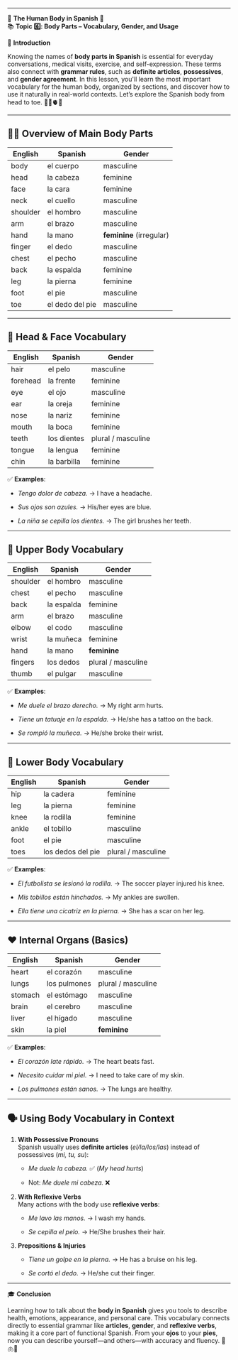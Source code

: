 
---
🌟 **The Human Body in Spanish** 🌟  
📚 **Topic 6️⃣: Body Parts – Vocabulary, Gender, and Usage**

📘 **Introduction**

Knowing the names of **body parts in Spanish** is essential for everyday conversations, medical visits, exercise, and self-expression. These terms also connect with **grammar rules**, such as **definite articles**, **possessives**, and **gender agreement**. In this lesson, you'll learn the most important vocabulary for the human body, organized by sections, and discover how to use it naturally in real-world contexts. Let’s explore the Spanish body from head to toe. 🧠👀🫀🦶

---

## 🧍‍♂️ **Overview of Main Body Parts**

|English|Spanish|Gender|
|---|---|---|
|body|el cuerpo|masculine|
|head|la cabeza|feminine|
|face|la cara|feminine|
|neck|el cuello|masculine|
|shoulder|el hombro|masculine|
|arm|el brazo|masculine|
|hand|la mano|**feminine** (irregular)|
|finger|el dedo|masculine|
|chest|el pecho|masculine|
|back|la espalda|feminine|
|leg|la pierna|feminine|
|foot|el pie|masculine|
|toe|el dedo del pie|masculine|

---

## 🧠 **Head & Face Vocabulary**

|English|Spanish|Gender|
|---|---|---|
|hair|el pelo|masculine|
|forehead|la frente|feminine|
|eye|el ojo|masculine|
|ear|la oreja|feminine|
|nose|la nariz|feminine|
|mouth|la boca|feminine|
|teeth|los dientes|plural / masculine|
|tongue|la lengua|feminine|
|chin|la barbilla|feminine|

✅ **Examples**:

- _Tengo dolor de cabeza._ → I have a headache.
    
- _Sus ojos son azules._ → His/her eyes are blue.
    
- _La niña se cepilla los dientes._ → The girl brushes her teeth.
    

---

## 🦾 **Upper Body Vocabulary**

|English|Spanish|Gender|
|---|---|---|
|shoulder|el hombro|masculine|
|chest|el pecho|masculine|
|back|la espalda|feminine|
|arm|el brazo|masculine|
|elbow|el codo|masculine|
|wrist|la muñeca|feminine|
|hand|la mano|**feminine**|
|fingers|los dedos|plural / masculine|
|thumb|el pulgar|masculine|

✅ **Examples**:

- _Me duele el brazo derecho._ → My right arm hurts.
    
- _Tiene un tatuaje en la espalda._ → He/she has a tattoo on the back.
    
- _Se rompió la muñeca._ → He/she broke their wrist.
    

---

## 🦵 **Lower Body Vocabulary**

|English|Spanish|Gender|
|---|---|---|
|hip|la cadera|feminine|
|leg|la pierna|feminine|
|knee|la rodilla|feminine|
|ankle|el tobillo|masculine|
|foot|el pie|masculine|
|toes|los dedos del pie|plural / masculine|

✅ **Examples**:

- _El futbolista se lesionó la rodilla._ → The soccer player injured his knee.
    
- _Mis tobillos están hinchados._ → My ankles are swollen.
    
- _Ella tiene una cicatriz en la pierna._ → She has a scar on her leg.
    

---

## ❤️ **Internal Organs (Basics)**

|English|Spanish|Gender|
|---|---|---|
|heart|el corazón|masculine|
|lungs|los pulmones|plural / masculine|
|stomach|el estómago|masculine|
|brain|el cerebro|masculine|
|liver|el hígado|masculine|
|skin|la piel|**feminine**|

✅ **Examples**:

- _El corazón late rápido._ → The heart beats fast.
    
- _Necesito cuidar mi piel._ → I need to take care of my skin.
    
- _Los pulmones están sanos._ → The lungs are healthy.
    

---

## 🗣️ **Using Body Vocabulary in Context**

1. **With Possessive Pronouns**  
    Spanish usually uses **definite articles** (_el/la/los/las_) instead of possessives (_mi, tu, su_):
    
    - _Me duele la cabeza._ ✅ (_My head hurts_)
        
    - Not: _Me duele mi cabeza._ ❌
        
2. **With Reflexive Verbs**  
    Many actions with the body use **reflexive verbs**:
    
    - _Me lavo las manos._ → I wash my hands.
        
    - _Se cepilla el pelo._ → He/She brushes their hair.
        
3. **Prepositions & Injuries**
    
    - _Tiene un golpe en la pierna._ → He has a bruise on his leg.
        
    - _Se cortó el dedo._ → He/she cut their finger.
        

---

🎓 **Conclusion**

Learning how to talk about the **body in Spanish** gives you tools to describe health, emotions, appearance, and personal care. This vocabulary connects directly to essential grammar like **articles**, **gender**, and **reflexive verbs**, making it a core part of functional Spanish. From your **ojos** to your **pies**, now you can describe yourself—and others—with accuracy and fluency. 🧠🫁🦶
